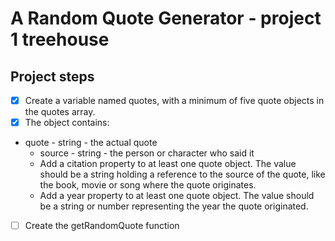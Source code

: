 # A Random Quote Generator - project 1 treehouse

## Project steps

- [x] Create a variable named quotes, with a minimum of five quote objects in the quotes array.
- [x] The object contains:  
- quote - string - the actual quote
  - source - string - the person or character who said it
  - Add a citation property to at least one quote object. The value should be a string holding a reference to the source of the quote, like the book, movie or song where the quote originates.
  - Add a year property to at least one quote object. The value should be a string or number representing the year the quote originated.
- [ ] Create the getRandomQuote function
